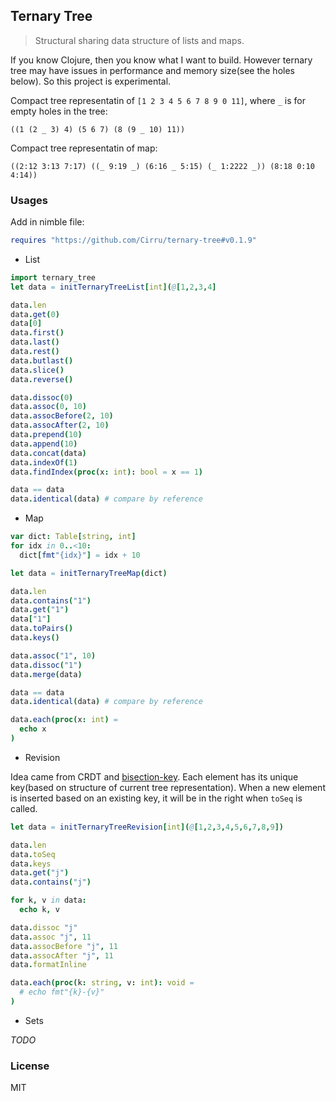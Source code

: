 
Ternary Tree
----

> Structural sharing data structure of lists and maps.

If you know Clojure, then you know what I want to build.
However ternary tree may have issues in performance and memory size(see the holes below). So this project is experimental.

Compact tree representatin of `[1 2 3 4 5 6 7 8 9 0 11]`, where `_` is for empty holes in the tree:

```cirru
((1 (2 _ 3) 4) (5 6 7) (8 (9 _ 10) 11))
```

Compact tree representatin of map:

```cirru
((2:12 3:13 7:17) ((_ 9:19 _) (6:16 _ 5:15) (_ 1:2222 _)) (8:18 0:10 4:14))
```

### Usages

Add in nimble file:

```nim
requires "https://github.com/Cirru/ternary-tree#v0.1.9"
```

* List

```nim
import ternary_tree
let data = initTernaryTreeList[int](@[1,2,3,4]

data.len
data.get(0)
data[0]
data.first()
data.last()
data.rest()
data.butlast()
data.slice()
data.reverse()

data.dissoc(0)
data.assoc(0, 10)
data.assocBefore(2, 10)
data.assocAfter(2, 10)
data.prepend(10)
data.append(10)
data.concat(data)
data.indexOf(1)
data.findIndex(proc(x: int): bool = x == 1)

data == data
data.identical(data) # compare by reference
```

* Map

```nim
var dict: Table[string, int]
for idx in 0..<10:
  dict[fmt"{idx}"] = idx + 10

let data = initTernaryTreeMap(dict)

data.len
data.contains("1")
data.get("1")
data["1"]
data.toPairs()
data.keys()

data.assoc("1", 10)
data.dissoc("1")
data.merge(data)

data == data
data.identical(data) # compare by reference

data.each(proc(x: int) =
  echo x
)
```

* Revision

Idea came from CRDT and [bisection-key](https://github.com/Cirru/bisection-key). Each element has its unique key(based on structure of current tree representation). When a new element is inserted based on an existing key, it will be in the right when `toSeq` is called.

```nim
let data = initTernaryTreeRevision[int](@[1,2,3,4,5,6,7,8,9])

data.len
data.toSeq
data.keys
data.get("j")
data.contains("j")

for k, v in data:
  echo k, v

data.dissoc "j"
data.assoc "j", 11
data.assocBefore "j", 11
data.assocAfter "j", 11
data.formatInline

data.each(proc(k: string, v: int): void =
  # echo fmt"{k}-{v}"
)
```

- Sets

_TODO_

### License

MIT
